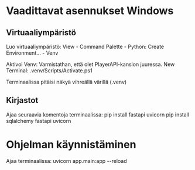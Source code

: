 # Vaadittavat asennukset Windows

## Virtuaaliympäristö

Luo virtuaaliympäristö:
View - Command Palette - Python: Create Environment... - Venv

Aktivoi Venv:
Varmistathan, että olet PlayerAPI-kansion juuressa.
New Terminal: .venv/Scripts/Activate.ps1

Terminaalissa pitäisi näkyä vihreällä värillä (.venv)

## Kirjastot

Ajaa seuraavia komentoja terminaalissa:
pip install fastapi uvicorn
pip install sqlalchemy fastapi uvicorn

# Ohjelman käynnistäminen

Ajaa terminaalissa:
uvicorn app.main:app --reload
